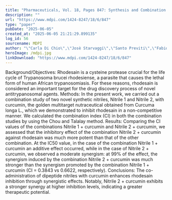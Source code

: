 ```yaml
---
title: "Pharmaceuticals, Vol. 18, Pages 847: Synthesis and Combination Studies of Novel Dipeptide Nitriles with Curcumin for a Potent Synergistic Action Against Rhodesain, Cysteine Protease of Trypanosoma brucei rhodesiense"
description: ""
url: "https://www.mdpi.com/1424-8247/18/6/847"
type: "paper"
pubDate: "2025-06-05"
created_at: "2025-06-05 21:21:29.899135"
log_id: 56
sourcename: MDPI
author: "\"Carla Di Chio\",\"Josè Starvaggi\",\"Santo Previti\",\"Fabiola De Luca\",\"Benito Natale\",\"Sandro Cosconati\",\"Tanja Schirmeister\",\"Maria Zappalà\",\"Roberta Ettari\""
heroImage: /mdpi.jpg
linkDownload: "https://www.mdpi.com/1424-8247/18/6/847"
---
```


Background/Objectives: Rhodesain is a cysteine protease crucial for the life cycle of Trypanosoma brucei rhodesiense, a parasite that causes the lethal form of human African trypanosomiasis. For these reasons, rhodesain is considered an important target for the drug discovery process of novel antitrypanosomal agents. Methods: In the present work, we carried out a combination study of two novel synthetic nitriles, Nitrile 1 and Nitrile 2, with curcumin, the golden multitarget nutraceutical obtained from Curcuma longa L., which we demonstrated to inhibit rhodesain in a non-competitive manner. We calculated the combination index (CI) in both the combination studies by using the Chou and Talalay method. Results: Comparing the CI values of the combinations Nitrile 1 + curcumin and Nitrile 2 + curcumin, we assessed that the inhibitory effect of the combination Nitrile 2 + curcumin against rhodesain was much more potent than that of the other combination. At the IC50 value, in the case of the combination Nitrile 1 + curcumin an additive effect occurred, while in the case of Nitrile 2 + curcumin, we observed a moderate synergism: at 99% of the effect, the synergism induced by the combination Nitrile 2 + curcumin was much stronger than the synergism promoted by the combination Nitrile 1 + curcumin (CI = 0.3843 vs 0.6622, respectively). Conclusions: The co-administration of dipeptide nitriles with curcumin enhances rhodesain inhibition through synergistic effects. Notably, Nitrile 2 + curcumin exhibits a stronger synergy at higher inhibition levels, indicating a greater therapeutic potential.
